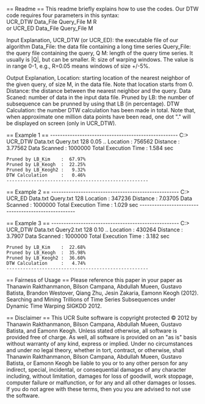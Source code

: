 == Readme ==
This readme briefly explains how to use the codes. Our DTW code requires four parameters in this syntax: 	
    UCR_DTW   Data_File  Query_File  M   R		 
    or
    UCR_ED    Data_File  Query_File  M   
		 
Input Explanation,
    UCR_DTW (or UCR_ED):  the executable file of our algorithm
    Data_File:  the data file containing a long time series
    Query_File: the query file containing the query, Q
    M:  length of the query time series. It usually is |Q|, but can be smaller.
    R:  size of warping windows. The value is in range 0-1, e.g., R=0.05 means windows of size +/-5%. 	

Output Explanation,
    Location: starting location of the nearest neighbor of the given query, of size M, in the data file. Note that location starts from 0.
	Distance: the distance between the nearest neighbor and the query.
	Data Scaned: number of data in the input data file.
	Pruned by LB: the number of subsequence can be prunned by using that LB (in percentage).
	DTW Calculation: the number DTW calculation has been made in total.
	Note that, when approximate one million data points have been read, one dot "." will be displayed on screen (only in UCR_DTW).
	
== Example 1 ==
	----------------------------------------------------
	C:\> UCR_DTW Data.txt Query.txt 128 0.05
	..
	Location : 756562
	Distance : 3.77562
	Data Scanned : 1000000
	Total Execution Time : 1.584 sec

	Pruned by LB_Kim    :  67.97%
	Pruned by LB_Keogh  :  22.25%
	Pruned by LB_Keogh2 :   9.32%
	DTW Calculation     :   0.46%
	----------------------------------------------------


== Example 2 ==
	----------------------------------------------------
	C:\> UCR_ED Data.txt Query.txt 128
	Location : 347236
	Distance : 7.03705
	Data Scanned : 1000000
	Total Execution Time : 1.029 sec
	----------------------------------------------------


== Example 3 ==
	----------------------------------------------------
	C:\> UCR_DTW Data.txt Query2.txt 128 0.10
	..
	Location : 430264
	Distance : 3.7907
	Data Scanned : 1000000
	Total Execution Time : 3.182 sec

	Pruned by LB_Kim    :  22.68%
	Pruned by LB_Keogh  :  35.98%
	Pruned by LB_Keogh2 :  36.60%
	DTW Calculation     :   4.74%
	----------------------------------------------------



== Fairness of Usage ==
Please reference this paper in your paper as 
Thanawin Rakthanmanon, Bilson Campana, Abdullah Mueen, Gustavo Batista, Brandon Westover, Qiang Zhu, Jesin Zakaria, Eamonn Keogh (2012). Searching and Mining Trillions of Time Series Subsequences under Dynamic Time Warping SIGKDD 2012.



== Disclaimer ==
This UCR Suite software is copyright protected © 2012 by Thanawin Rakthanmanon, Bilson Campana, Abdullah Mueen, Gustavo Batista, and Eamonn Keogh.
Unless stated otherwise, all software is provided free of charge. As well, all software is provided on an "as is" basis without warranty of any kind, express or implied. Under no circumstances and under no legal theory, whether in tort, contract, or otherwise, shall Thanawin Rakthanmanon, Bilson Campana, Abdullah Mueen, Gustavo Batista, or Eamonn Keogh be liable to you or to any other person for any indirect, special, incidental, or consequential damages of any character including, without limitation, damages for loss of goodwill, work stoppage, computer failure or malfunction, or for any and all other damages or losses.
If you do not agree with these terms, then you you are advised to not use the software.


